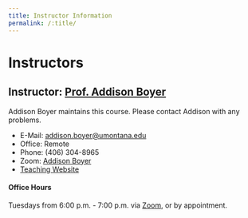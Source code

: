 ```yaml
---
title: Instructor Information
permalink: /:title/
---
```


# Instructors

## Instructor: [Prof. Addison Boyer](https://addiboyer24.github.io/PortfolioProject/)

Addison Boyer maintains this course. Please contact Addison with any problems.

- E-Mail: [addison.boyer@umontana.edu](mailto:addison.boyer@umontana.edu?subject=441%20Question)
- Office: Remote
- Phone: (406) 304-8965
- Zoom: [Addison Boyer](https://umontana.zoom.us/j/4201575699)
- [Teaching Website](https://addiboyer24.github.io/PortfolioProject/teaching.html)



#### Office Hours

Tuesdays from 6:00 p.m. - 7:00 p.m. via [Zoom](https://umontana.zoom.us/j/4201575699), or by appointment.
